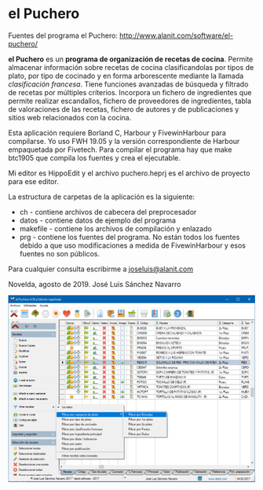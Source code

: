 # el Puchero
Fuentes del programa el Puchero: http://www.alanit.com/software/el-puchero/

**el Puchero** es un **programa de organización de recetas de cocina**. Permite almacenar información sobre recetas de cocina clasificandolas por tipos de plato, por tipo de cocinado y en forma arborescente mediante la llamada *clasificación francesa*. Tiene funciones avanzadas de búsqueda y filtrado de recetas por múltiples críterios. Incorpora un fichero de ingredientes que permite realizar escandallos, fichero de proveedores de ingredientes, tabla de valoraciones de las recetas, fichero de autores y de publicaciones y sitios web relacionados con la cocina. 

Esta aplicación requiere Borland C, Harbour y FivewinHarbour para compilarse. Yo uso FWH 19.05 y la versión correspondiente de Harbour empaquetada por Fivetech. Para compilar el programa hay que make btc1905 que compila los fuentes y crea el ejecutable.

Mi editor es HippoEdit y el archivo puchero.heprj es el archivo de proyecto para ese editor.

La estructura de carpetas de la aplicación es la siguiente:

* ch - contiene archivos de cabecera del preprocesador
* datos - contiene datos de ejemplo del programa
* makefile - contiene los archivos de compilación y enlazado
* prg - contiene los fuentes del programa. No están todos los fuentes debido a que uso modificaciones a medida de FivewinHarbour y esos fuentes no son públicos.

Para cualquier consulta escribirme a [joseluis@alanit.com](mailto:joseluis@alanit.com)

Novelda, agosto de 2019. José Luis Sánchez Navarro

![pch650i](pch650i.png)